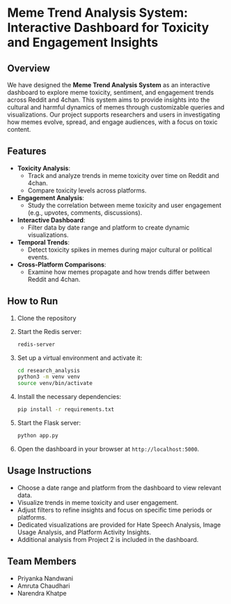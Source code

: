 # Meme Trend Analysis System: Interactive Dashboard for Toxicity and Engagement Insights

## Overview
We have designed the **Meme Trend Analysis System** as an interactive dashboard to explore meme toxicity, sentiment, and engagement trends across Reddit and 4chan. This system aims to provide insights into the cultural and harmful dynamics of memes through customizable queries and visualizations. Our project supports researchers and users in investigating how memes evolve, spread, and engage audiences, with a focus on toxic content.


## Features
- **Toxicity Analysis**:
  - Track and analyze trends in meme toxicity over time on Reddit and 4chan.
  - Compare toxicity levels across platforms.
- **Engagement Analysis**:
  - Study the correlation between meme toxicity and user engagement (e.g., upvotes, comments, discussions).
- **Interactive Dashboard**:
  - Filter data by date range and platform to create dynamic visualizations.
- **Temporal Trends**:
  - Detect toxicity spikes in memes during major cultural or political events.
- **Cross-Platform Comparisons**:
  - Examine how memes propagate and how trends differ between Reddit and 4chan.


## How to Run

1. Clone the repository

2. Start the Redis server:
   ```bash
   redis-server
   ```

3. Set up a virtual environment and activate it:
   ```bash
   cd research_analysis
   python3 -m venv venv
   source venv/bin/activate
   ```

4. Install the necessary dependencies:
   ```bash
   pip install -r requirements.txt
   ```

5. Start the Flask server:
   ```bash
   python app.py
   ```

6. Open the dashboard in your browser at `http://localhost:5000`.


## Usage Instructions
- Choose a date range and platform from the dashboard to view relevant data.
- Visualize trends in meme toxicity and user engagement.
- Adjust filters to refine insights and focus on specific time periods or platforms.
- Dedicated visualizations are provided for Hate Speech Analysis, Image Usage Analysis, and Platform Activity Insights.
- Additional analysis from Project 2 is included in the dashboard.


## Team Members

- Priyanka Nandwani
- Amruta Chaudhari
- Narendra Khatpe

